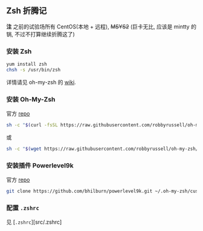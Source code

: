 ## Zsh 折腾记

**注** 之前的试验场所有 CentOS(本地 + 远程), ~~MSYS2~~ (巨卡无比,
应该是 mintty 的锅, 不过不打算继续折腾这了)

### 安装 Zsh

```bash
yum install zsh
chsh -s /usr/bin/zsh
```

详情请见 oh-my-zsh 的 [wiki][oh-my-zsh-wiki].

### 安装 Oh-My-Zsh

官方 [repo][oh-my-zsh-repo]

```bash
sh -c "$(curl -fsSL https://raw.githubusercontent.com/robbyrussell/oh-my-zsh/master/tools/install.sh)"
```

或

```bash
sh -c "$(wget https://raw.githubusercontent.com/robbyrussell/oh-my-zsh/master/tools/install.sh -O -)"
```

### 安装插件 Powerlevel9k

官方 [repo][powerlevel9k-repo]

```bash
git clone https://github.com/bhilburn/powerlevel9k.git ~/.oh-my-zsh/custom/themes/powerlevel9k
```

### 配置 `.zshrc`

见 [`.zshrc`][src/.zshrc]


[oh-my-zsh-repo]: https://github.com/robbyrussell/oh-my-zsh
[oh-my-zsh-wiki]: https://github.com/robbyrussell/oh-my-zsh/wiki/Installing-ZSH
[powerlevel9k-repo]: https://github.com/bhilburn/powerlevel9k
